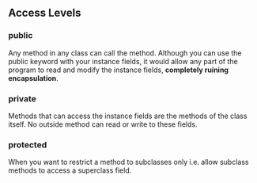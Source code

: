 ## Access Levels

### public

Any method in any class can call the method. Although you can use the public keyword with your instance fields, it would allow any part of the program to read and modify the instance fields, **completely ruining encapsulation**.

### private

Methods that can access the instance fields are the methods of the class itself. No outside method can read or write to these fields.

### protected

When you want to restrict a method to subclasses only i.e. allow subclass methods to access a superclass field.
